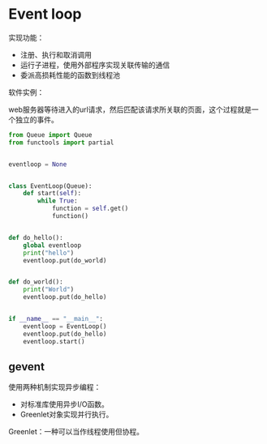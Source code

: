 # Event loop

实现功能：

- 注册、执行和取消调用
- 运行子进程，使用外部程序实现关联传输的通信
- 委派高损耗性能的函数到线程池

软件实例：

web服务器等待进入的url请求，然后匹配该请求所关联的页面，这个过程就是一个独立的事件。

```python
from Queue import Queue
from functools import partial


eventloop = None


class EventLoop(Queue):
    def start(self):
        while True:
            function = self.get()
            function()


def do_hello():
    global eventloop
    print("hello")
    eventloop.put(do_world)


def do_world():
    print("World")
    eventloop.put(do_hello)


if __name__ == "__main__":
    eventloop = EventLoop()
    eventloop.put(do_hello)
    eventloop.start()
```

## gevent

使用两种机制实现异步编程：

- 对标准库使用异步I/O函数。
- Greenlet对象实现并行执行。

Greenlet：一种可以当作线程使用但协程。

```python
```